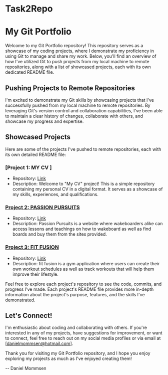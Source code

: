 # Task2Repo

# My Git Portfolio

Welcome to my Git Portfolio repository! This repository serves as a showcase of my coding projects, where I demonstrate my proficiency in using Git to manage and share my work. Below, you'll find an overview of how I've utilized Git to push projects from my local machine to remote repositories, along with a list of showcased projects, each with its own dedicated README file.

## Pushing Projects to Remote Repositories

I'm excited to demonstrate my Git skills by showcasing projects that I've successfully pushed from my local machine to remote repositories. By leveraging Git's version control and collaboration capabilities, I've been able to maintain a clear history of changes, collaborate with others, and showcase my progress and expertise.

## Showcased Projects

Here are some of the projects I've pushed to remote repositories, each with its own detailed README file:

### [Project 1: MY CV ]
- Repository: [Link]([https://github.com/your-username/project1](https://whitelightningdev.github.io/MyCv/))
- Description: Welcome to "My CV" project! This is a simple repository containing my personal CV in a digital format. It serves as a showcase of my skills, experiences, and qualifications.

### [Project 2: PASSION PURSUITS](/projects/project2)
- Repository: [Link]([https://github.com/your-username/project2](https://whitelightningdev.github.io/Passion-Pursuits/))
- Description: Passion Pursuits is a website where wakeboarders alike can access lessons and teachings on how to wakeboard as well as find boards and buy them from the sites provided.

### [Project 3: FIT FUSION](/projects/project2)
- Repository: [Link]([https://github.com/your-username/project3](https://whitelightningdev.github.io/FitFusion/))
- Description: fit fusion is a gym application where users can create their own workout schedules as well as track workouts that will help them improve their lifestyle.

  
Feel free to explore each project's repository to see the code, commits, and progress I've made. Each project's README file provides more in-depth information about the project's purpose, features, and the skills I've demonstrated.

## Let's Connect!

I'm enthusiastic about coding and collaborating with others. If you're interested in any of my projects, have suggestions for improvement, or want to connect, feel free to reach out on my social media profiles or via email at [danielmommsen@hotmail.com].

Thank you for visiting my Git Portfolio repository, and I hope you enjoy exploring my projects as much as I've enjoyed creating them!

\-- Daniel Mommsen
